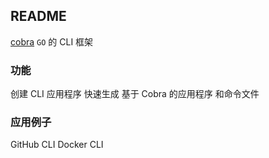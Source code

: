 ##  README
[cobra](https://github.com/spf13/cobra) 
`GO` 的 CLI 框架

###   功能
创建 CLI 应用程序
快速生成 基于 Cobra 的应用程序 和命令文件


###   应用例子
GitHub CLI 
Docker CLI

